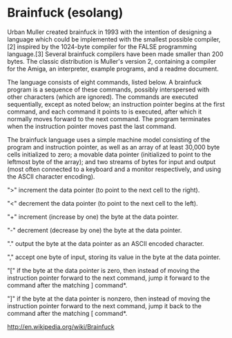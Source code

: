 Brainfuck (esolang)
===================

Urban Muller created brainfuck in 1993 with the intention of designing a language which could be implemented with the smallest possible compiler,[2] inspired by the 1024-byte compiler for the FALSE programming language.[3] Several brainfuck compilers have been made smaller than 200 bytes. The classic distribution is Muller's version 2, containing a compiler for the Amiga, an interpreter, example programs, and a readme document.

The language consists of eight commands, listed below. A brainfuck program is a sequence of these commands, possibly interspersed with other characters (which are ignored). The commands are executed sequentially, except as noted below; an instruction pointer begins at the first command, and each command it points to is executed, after which it normally moves forward to the next command. The program terminates when the instruction pointer moves past the last command.

The brainfuck language uses a simple machine model consisting of the program and instruction pointer, as well as an array of at least 30,000 byte cells initialized to zero; a movable data pointer (initialized to point to the leftmost byte of the array); and two streams of bytes for input and output (most often connected to a keyboard and a monitor respectively, and using the ASCII character encoding).

">"		increment the data pointer (to point to the next cell to the right).

"<"		decrement the data pointer (to point to the next cell to the left).

"+"		increment (increase by one) the byte at the data pointer.

"-"		decrement (decrease by one) the byte at the data pointer.

"."		output the byte at the data pointer as an ASCII encoded character.

","		accept one byte of input, storing its value in the byte at the data pointer.

"["		if the byte at the data pointer is zero, then instead of moving the instruction pointer forward to the next command, jump it forward to the command after the matching ] command*.

"]"		if the byte at the data pointer is nonzero, then instead of moving the instruction pointer forward to the next command, jump it back to the command after the matching [ command*.

http://en.wikipedia.org/wiki/Brainfuck